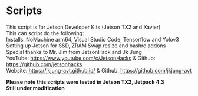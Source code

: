 # Scripts

This script is for Jetson Developer Kits (Jetson TX2 and Xavier)\
This can script do the following:\
Installs: NoMachine arm64, Visual Studio Code, Tensorflow and Yolov3\
Setting up Jetson for SSD, ZRAM Swap resize and bashrc addons\
Special thanks to Mr. Jim from JetsonHack and Jk Jung\
YouTube: https://www.youtube.com/c/JetsonHacks & Github: https://github.com/jetsonhacks \
Website: https://jkjung-avt.github.io/ & Github: https://github.com/jkjung-avt

**Please note this scripts were tested in Jetson TX2, Jetpack 4.3** \
**Still under modification**
